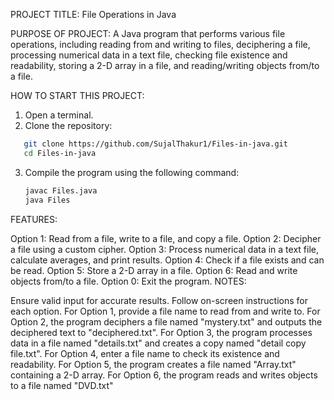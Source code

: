 PROJECT TITLE: File Operations in Java

PURPOSE OF PROJECT: A Java program that performs various file operations, including reading from and writing to files, deciphering a file, processing numerical data in a text file, checking file existence and readability, storing a 2-D array in a file, and reading/writing objects from/to a file.

HOW TO START THIS PROJECT:
1. Open a terminal.
2. Clone the repository:

```bash
   git clone https://github.com/SujalThakur1/Files-in-java.git
   cd Files-in-java
```
3. Compile the program using the following command:
   ```bash
   javac Files.java
   java Files
FEATURES:

Option 1: Read from a file, write to a file, and copy a file.
Option 2: Decipher a file using a custom cipher.
Option 3: Process numerical data in a text file, calculate averages, and print results.
Option 4: Check if a file exists and can be read.
Option 5: Store a 2-D array in a file.
Option 6: Read and write objects from/to a file.
Option 0: Exit the program.
NOTES:

Ensure valid input for accurate results.
Follow on-screen instructions for each option.
For Option 1, provide a file name to read from and write to.
For Option 2, the program deciphers a file named "mystery.txt" and outputs the deciphered text to "deciphered.txt".
For Option 3, the program processes data in a file named "details.txt" and creates a copy named "detail copy file.txt".
For Option 4, enter a file name to check its existence and readability.
For Option 5, the program creates a file named "Array.txt" containing a 2-D array.
For Option 6, the program reads and writes objects to a file named "DVD.txt"
